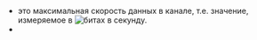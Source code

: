 - это максимальная скорость данных в канале, т.е. значение, измеряемое в ![битах]([[Біт]]) в секунду.
-